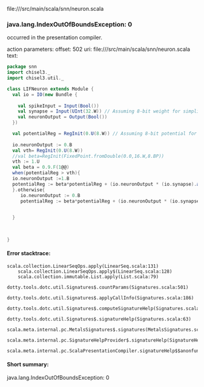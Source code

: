 file://<WORKSPACE>/src/main/scala/snn/neuron.scala
### java.lang.IndexOutOfBoundsException: 0

occurred in the presentation compiler.

action parameters:
offset: 502
uri: file://<WORKSPACE>/src/main/scala/snn/neuron.scala
text:
```scala
package snn
import chisel3._
import chisel3.util._

class LIFNeuron extends Module {
  val io = IO(new Bundle {
   
    val spikeInput = Input(Bool())
    val synapse = Input(UInt(32.W)) // Assuming 8-bit weight for simplicity
    val neuronOutput = Output(Bool())
  })

  val potentialReg = RegInit(0.U(8.W)) // Assuming 8-bit potential for simplicity
  
  io.neuronOutput := 0.B
  val vth= RegInit(0.U(8.W))
  //val beta=RegInit(FixedPoint.fromDouble(0.0,16.W,8.BP))
  vth := 1.U
  val beta = 0.9.F(1@@)
  when(potentialReg > vth){
  io.neuronOutput :=1.B
  potentialReg := beta*potentialReg + (io.neuronOutput * (io.synapse).asTypeof(FixedPoint(16.W,8.BP)))-io.spikeInput
  }.otherwise{
     io.neuronOutput := 0.B
     potentialReg := beta*potentialReg + (io.neuronOutput * (io.synapse).asTypeof(FixedPoint(16.W,8.BP)))-io.spikeInput
 

  } 
     

 
}


```



#### Error stacktrace:

```
scala.collection.LinearSeqOps.apply(LinearSeq.scala:131)
	scala.collection.LinearSeqOps.apply$(LinearSeq.scala:128)
	scala.collection.immutable.List.apply(List.scala:79)
	dotty.tools.dotc.util.Signatures$.countParams(Signatures.scala:501)
	dotty.tools.dotc.util.Signatures$.applyCallInfo(Signatures.scala:186)
	dotty.tools.dotc.util.Signatures$.computeSignatureHelp(Signatures.scala:94)
	dotty.tools.dotc.util.Signatures$.signatureHelp(Signatures.scala:63)
	scala.meta.internal.pc.MetalsSignatures$.signatures(MetalsSignatures.scala:17)
	scala.meta.internal.pc.SignatureHelpProvider$.signatureHelp(SignatureHelpProvider.scala:51)
	scala.meta.internal.pc.ScalaPresentationCompiler.signatureHelp$$anonfun$1(ScalaPresentationCompiler.scala:388)
```
#### Short summary: 

java.lang.IndexOutOfBoundsException: 0
